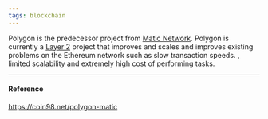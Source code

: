 ```yaml
---
tags: blockchain
---
```


Polygon is the predecessor project from
[Matic Network](https://coin98.net/matic-network-matic). Polygon is currently a
[Layer 2](https://coin98.net/layer-2) project that improves and scales and
improves existing problems on the Ethereum network such as slow transaction
speeds. , limited scalability and extremely high cost of performing tasks.

---

#### Reference

https://coin98.net/polygon-matic

